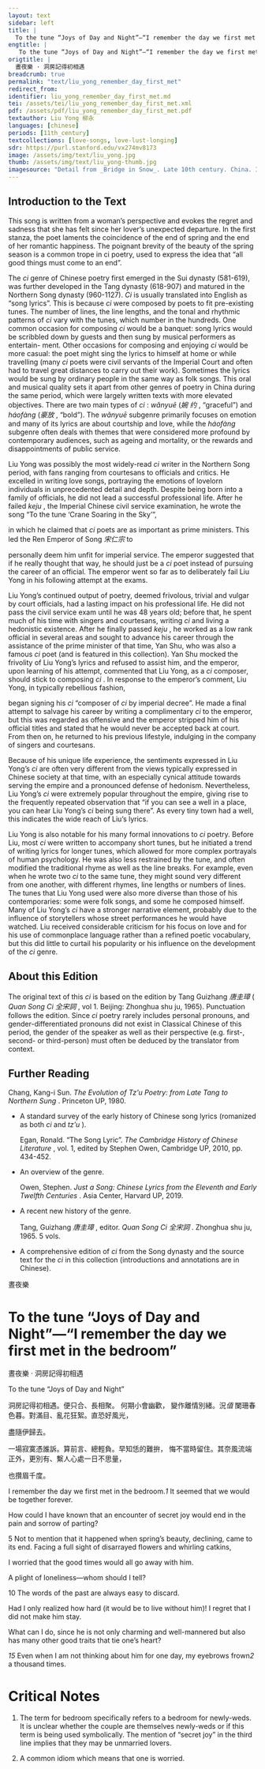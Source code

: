 ```yaml
---
layout: text
sidebar: left
title: |
  To the tune “Joys of Day and Night”—“I remember the day we first met in the bedroom” | 晝夜樂 · 洞房記得初相遇
engtitle: |
   To the tune “Joys of Day and Night”—“I remember the day we first met in the bedroom”
origtitle: |
  晝夜樂 · 洞房記得初相遇
breadcrumb: true
permalink: "text/liu_yong_remember_day_first_met"
redirect_from: 
identifier: liu_yong_remember_day_first_met.md
tei: /assets/tei/liu_yong_remember_day_first_met.xml
pdf: /assets/pdf/liu_yong_remember_day_first_met.pdf
textauthor: Liu Yong 柳永
languages: [chinese]
periods: [11th_century]
textcollections: [love-songs, love-lust-longing]
sdr: https://purl.stanford.edu/vx274mv8173
image: /assets/img/text/liu_yong.jpg
thumb: /assets/img/text/liu_yong-thumb.jpg
imagesource: "Detail from _Bridge in Snow_. Late 10th century. China. Ink and color on silk. 9 3/4 x 10 1/4 in. (24.8 x 26.0 cm). The Metropolitan Museum of Art, New York. Object Number 13.100.116. https://www.metmuseum.org/art/collection/search/51399. [Public Domain]"
---
```

<h2>Introduction to the Text</h2>
<p>This song is written from a woman’s perspective and evokes the regret and sadness that she has felt since her lover’s unexpected departure. In the first stanza, the poet laments the coincidence of the end of spring and the end of her romantic happiness. The poignant brevity of the beauty of the spring season is a common trope in ci poetry, used to express the idea that “all good things must come to an end”.</p>

<p>The <i> ci </i> genre of Chinese poetry first emerged in the Sui dynasty (581-619), was further developed in the Tang dynasty (618-907) and matured in the Northern Song dynasty (960-1127). <i> Ci </i> is usually translated into English as “song lyrics”. This is because <i> ci </i> were composed by poets to fit pre-existing tunes. The number of lines, the line lengths, and the tonal and rhythmic patterns of <i> ci </i> vary with the tunes, which number in the hundreds. One common occasion for composing <i> ci </i> would be a banquet: song lyrics would be scribbled down by guests and then sung by musical performers as entertain- ment. Other occasions for composing and enjoying <i> ci </i> would be more casual: the poet might sing the lyrics to himself at home or while travelling (many <i> ci </i> poets were civil servants of the Imperial Court and often had to travel great distances to carry out their work). Sometimes the lyrics would be sung by ordinary people in the same way as folk songs. This oral and musical quality sets it apart from other genres of poetry in China during the same period, which were largely written texts with more elevated objectives. There are two main types of <i> ci</i> : <i> wǎnyuē </i> (<em>婉 约</em> , “graceful”) and <i> háofàng </i> (<em>豪放</em> , “bold”). The <i> wǎnyuē </i> subgenre primarily focuses on emotion and many of its lyrics are about courtship and love, while the <i> háofàng </i> subgenre often deals with themes that were considered more profound by contemporary audiences, such as ageing and mortality, or the rewards and disappointments of public service.</p>

<p>Liu Yong was possibly the most widely-read <i> ci </i> writer in the Northern Song period, with fans ranging from courtesans to officials and critics. He excelled in writing love songs, portraying the emotions of lovelorn individuals in unprecedented detail and depth. Despite being born into a family of officials, he did not lead a successful professional life. After he failed <i> keju</i> , the Imperial Chinese civil service examination, he wrote the song “To the tune ‘Crane Soaring in the Sky’”,</p>
<p>in which he claimed that <i> ci </i> poets are as important as prime ministers. This led the Ren Emperor of Song <em>宋仁宗</em> to</p>
<p>personally deem him unfit for imperial service. The emperor suggested that if he really thought that way, he should just be a <i> ci </i> poet instead of pursuing the career of an official. The emperor went so far as to deliberately fail Liu Yong in his following attempt at the exams.</p>

<p>Liu Yong’s continued output of poetry, deemed frivolous, trivial and vulgar by court officials, had a lasting impact on his professional life. He did not pass the civil service exam until he was 48 years old; before that, he spent much of his time with singers and courtesans, writing <i> ci </i> and living a hedonistic existence. After he finally passed <i> keju</i> , he worked as a low rank official in several areas and sought to advance his career through the assistance of the prime minister of that time, Yan Shu, who was also a famous <i> ci </i> poet (and is featured in this collection). Yan Shu mocked the frivolity of Liu Yong’s lyrics and refused to assist him, and the emperor, upon learning of his attempt, commented that Liu Yong, as a <i> ci </i> composer, should stick to composing <i> ci</i> . In response to the emperor’s comment, Liu Yong, in typically rebellious fashion,</p>
<p>began signing his <i> ci </i> “composer of <i> ci </i> by imperial decree”. He made a final attempt to salvage his career by writing a complimentary <i> ci </i> to the emperor, but this was regarded as offensive and the emperor stripped him of his official titles and stated that he would never be accepted back at court. From then on, he returned to his previous lifestyle, indulging in the company of singers and courtesans.</p>

<p>Because of his unique life experience, the sentiments expressed in Liu Yong’s <i> ci </i> are often very different from the views typically expressed in Chinese society at that time, with an especially cynical attitude towards serving the empire and a pronounced defense of hedonism. Nevertheless, Liu Yong’s <i> ci </i> were extremely popular throughout the empire, giving rise to the frequently repeated observation that “if you can see a well in a place, you can hear Liu Yong’s <i> ci </i> being sung there”. As every tiny town had a well, this indicates the wide reach of Liu’s lyrics.</p>

<p>Liu Yong is also notable for his many formal innovations to <i> ci </i> poetry. Before Liu, most <i> ci </i> were written to accompany short tunes, but he initiated a trend of writing lyrics for longer tunes, which allowed for more complex portrayals of human psychology. He was also less restrained by the tune, and often modified the traditional rhyme as well as the line breaks. For example, even when he wrote two <i> ci </i> to the same tune, they might sound very different from one another, with different rhymes, line lengths or numbers of lines. The tunes that Liu Yong used were also more diverse than those of his contemporaries: some were folk songs, and some he composed himself. Many of Liu Yong’s <i> ci </i> have a stronger narrative element, probably due to the influence of storytellers whose street performances he would have watched. Liu received considerable criticism for his focus on love and for his use of commonplace language rather than a refined poetic vocabulary, but this did little to curtail his popularity or his influence on the development of the <i> ci </i> genre.</p>

<h2>About this Edition</h2>
<p>The original text of this <i> ci </i> is based on the edition by Tang Guizhang <em>唐圭璋</em> (<i> Quan Song Ci </i> <em>全宋詞</em> , vol 1. Beijing: Zhonghua shu ju, 1965). Punctuation follows the edition. Since <i> ci </i> poetry rarely includes personal pronouns, and gender-differentiated pronouns did not exist in Classical Chinese of this period, the gender of the speaker as well as their perspective (e.g. first-, second- or third-person) must often be deduced by the translator from context.</p>

<h2>Further Reading</h2>
<p>Chang, Kang-i Sun. <i> The Evolution of Tz’u Poetry: from Late Tang to Northern Sung</i> . Princeton UP, 1980.</p>
<ul id="l1">
<li data-list-text="•">
<p>A standard survey of the early history of Chinese song lyrics (romanized as both <em>ci</em> and <em>tz’u</em> ).</p>
<p>Egan, Ronald. “The Song Lyric”. <i> The Cambridge History of Chinese Literature</i> , vol. 1, edited by Stephen Owen, Cambridge UP, 2010, pp. 434-452.</p>
</li>
<li data-list-text="•">
<p>An overview of the genre.</p>
<p>Owen, Stephen. <i> Just a Song: Chinese Lyrics from the Eleventh and Early Twelfth Centuries</i> . Asia Center, Harvard UP, 2019.</p>
</li>
<li data-list-text="•">
<p>A recent new history of the genre.</p>
<p>Tang, Guizhang <em>唐圭璋</em> , editor. <i> Quan Song Ci </i> <em>全宋詞</em> . Zhonghua shu ju, 1965. 5 vols.</p>
</li>
<li data-list-text="•">
<p>A comprehensive edition of <em>ci</em> from the Song dynasty and the source text for the <em>ci</em> in this collection (introductions and annotations are in Chinese).</p>
</li>
</ul>

<p>晝夜樂</p>
<h1>To the tune “Joys of Day and Night”—“I remember the day we first met in the bedroom”</h1>
<p>晝夜樂 · 洞房記得初相遇</p>
<p>To the tune “Joys of Day and Night”</p>

<p>洞房記得初相遇。便只合、長相聚。 何期小會幽歡， 變作離情別緒。況<em>值</em> 闌珊春色暮。對滿目、亂花狂絮。直恐好風光，</p>
<p>盡隨伊歸去。</p>

<p>一場寂寞憑誰訴。算前言、總輕負。早知恁的難拚， 悔不當時留住。其奈風流端正外，更別有、繫人心處一日不思量，</p>
<p>也攢眉千度。</p>
<p>I remember the day we first met in the bedroom.<em>1</em> It seemed that we would be together forever.</p>
<p>How could I have known that an encounter of secret joy would end in the pain and sorrow of parting?</p>
<p>5 Not to mention that it happened when spring’s beauty, declining, came to its end. Facing a full sight of disarrayed flowers and whirling catkins,</p>
<p>I worried that the good times would all go away with him.</p>

<p>A plight of loneliness—whom should I tell?</p>
<p>10 The words of the past are always easy to discard.</p>
<p>Had I only realized how hard (it would be to live without him)! I regret that I did not make him stay.</p>
<p>What can I do, since he is not only charming and well-mannered but also has many other good traits that tie one’s heart?</p>
<p><em>15</em> Even when I am not thinking about him for one day, my eyebrows frown<em>2</em> a thousand times.</p>

<h1>Critical Notes</h1>

<ol id="l2">
<li data-list-text="1">
<p>The term for bedroom specifically refers to a bedroom for newly-weds. It is unclear whether the couple are themselves newly-weds or if this term is being used symbolically. The mention of “secret joy” in the third line implies that they may be unmarried lovers.</p>
</li>
<li data-list-text="2">
<p>A common idiom which means that one is worried.</p>
</li>
</ol>
